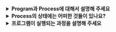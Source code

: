 <details>
  <summary><strong>Program과 Process에 대해서 설명해 주세요</strong></summary>

<br>

  ### Program  
  프로그램은 특정 작업을 수행하기 위해 작성된 코드와 필요한 데이터의 묶음으로 저장 장치에 저장된 정적인 상태입니다.
  
<br>

  ### Process   
  프로세스는 메모리에서 실행중인 프로그램으로 동적인 상태입니다.

<br>

* Processor : 명령어를 해석하고 연산 및 제어 작업을 수행하여 프로그램을 실행하는 컴퓨터의 중앙 처리 장치(CPU)
</details>

<details>
  
  <summary><strong>Process의 상태에는 어떠한 것들이 있나요?</strong></summary>

<br>


프로세스가 생성되는 동안에는 **초기(생성) 상태**가 됩니다. 프로세스가 실행할 준비는 되었으나 프로세서가 다른 프로세스를 실행하는 등의 이유로 대기 중인 경우는 **준비 상태**입니다.  
프로세스가 프로세서에서 실행 중인 상태를 **실행 상태**라고하며, 프로세스가 입출력 요청과 같이 다른 사건을 기다리며 중단된 경우 **대기 상태**가 되고 대기 상태가 끝난 프로세스는 준비 상태가 됩니다.  
종료된 프로세스는 운영체제가 PCB와 사용한 메모리를 정리하는 **종료 상태**가 되는데, 종료 후에도 메모리에 남아 있는 경우 **최종(좀비) 상태**라고 합니다.

<br>

* PCB(Process Control Block) : 프로세스의 상태, PID(식별자), 레지스터 값, 메모리 관리 정보 등 프로세스의 관리를 위한 정보를 저장하는 자료 구조
* 최종(좀비) 상태를 활용하는 경우 : 부모 프로세스가 자식 프로세스가 성공적으로 실행됐는지 확인하는 경우
</details>

<details>
  <summary><strong>프로그램이 실행되는 과정을 설명해 주세요</strong></summary>

<br>

1. 운영체제가 디스크에 저장된 프로그램을 메모리에 로드(지연 로드) 합니다  
2. 실행 시간 스택을 메모리에 할당하고 함수 인자 및 지연 변수를 저장하기 위해 스택을 초기화 합니다. 또한 동적 메모리 할당을 위해 힙 영역을 메모리 영역에 할당합니다  
3. 입출력, 에러 메세지를 처리하기 위해 표준 입력, 출력, 에러와 같은 기본 파일 디스크럽터를 초기화하여
4. 운영체제는 프로그램의 시작 지점(main() 함수와 같은)에서 프로그램을 실행합니다  

* 지연 로드 : 필요할 때 필요한 부분만을 메모리에 로드 하는 방법으로 페이징, 스와핑과 같은 방법을 사용합니다
   
</details>
